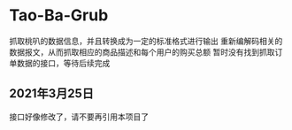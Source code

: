 # Tao-Ba-Grub
抓取桃叭的数据信息，并且转换成为一定的标准格式进行输出
重新编解码相关的数据报文，从而抓取相应的商品描述和每个用户的购买总额
暂时没有找到抓取订单数据的接口，等待后续完成

## 2021年3月25日
接口好像修改了，请不要再引用本项目了
